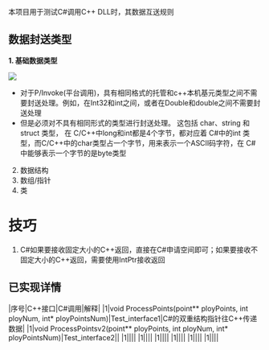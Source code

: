 ﻿本项目用于测试C#调用C++ DLL时，其数据互送规则

## 数据封送类型

**1. 基础数据类型**

![]("doc/CSharp调用动态链接库(DLL)-20230704210547-1.png")

   - 对于P/Invoke(平台调用)，具有相同格式的托管和c++本机基元类型之间不需要封送处理。例如，在Int32和int之间，或者在Double和double之间不需要封送处理
   - 但是必须对不具有相同形式的类型进行封送处理。 这包括 char、string 和 struct 类型， 在 C/C++中long和int都是4个字节，都对应着 C#中的int 类型，而C/C++中的char类型占一个字节，用来表示一个ASCII码字符，在 C#中能够表示一个字节的是byte类型

2. 数据结构
3. 数组/指针
4. 类

# 技巧

1. C#如果要接收固定大小的C++返回，直接在C#申请空间即可；如果要接收不固定大小的C++返回，需要使用IntPtr接收返回


## 已实现详情

|序号|C++接口|C#调用|解释|
|1|void ProcessPoints(point** ployPoints, int ployNum, int* ployPointsNum)|Test_interface1|C#的双重结构指针往C++传递数据|
|1|void ProcessPointsv2(point** ployPoints, int ployNum, int* ployPointsNum)|Test_interface2||
|1||||
|1||||
|1||||
|1||||
|1||||
|1||||

